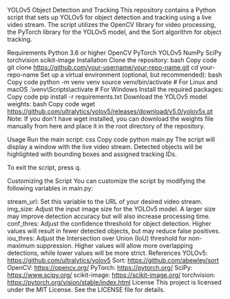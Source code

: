 YOLOv5 Object Detection and Tracking
This repository contains a Python script that sets up YOLOv5 for object detection and tracking using a live video stream. The script utilizes the OpenCV library for video processing, the PyTorch library for the YOLOv5 model, and the Sort algorithm for object tracking.

Requirements
Python 3.6 or higher
OpenCV
PyTorch
YOLOv5
NumPy
SciPy
torchvision
scikit-image
Installation
Clone the repository:
bash
Copy code
git clone https://github.com/your-username/your-repo-name.git
cd your-repo-name
Set up a virtual environment (optional, but recommended):
bash
Copy code
python -m venv venv
source venv/bin/activate  # For Linux and macOS
.\venv\Scripts\activate  # For Windows
Install the required packages:
Copy code
pip install -r requirements.txt
Download the YOLOv5 model weights:
bash
Copy code
wget https://github.com/ultralytics/yolov5/releases/download/v5.0/yolov5x.pt
Note: If you don't have wget installed, you can download the weights file manually from here and place it in the root directory of the repository.

Usage
Run the main script:
css
Copy code
python main.py
The script will display a window with the live video stream. Detected objects will be highlighted with bounding boxes and assigned tracking IDs.

To exit the script, press q.

Customizing the Script
You can customize the script by modifying the following variables in main.py:

stream_url: Set this variable to the URL of your desired video stream.
img_size: Adjust the input image size for the YOLOv5 model. A larger size may improve detection accuracy but will also increase processing time.
conf_thres: Adjust the confidence threshold for object detection. Higher values will result in fewer detected objects, but may reduce false positives.
iou_thres: Adjust the Intersection over Union (IoU) threshold for non-maximum suppression. Higher values will allow more overlapping detections, while lower values will be more strict.
References
YOLOv5: https://github.com/ultralytics/yolov5
Sort: https://github.com/abewley/sort
OpenCV: https://opencv.org/
PyTorch: https://pytorch.org/
SciPy: https://www.scipy.org/
scikit-image: https://scikit-image.org/
torchvision: https://pytorch.org/vision/stable/index.html
License
This project is licensed under the MIT License. See the LICENSE file for details.